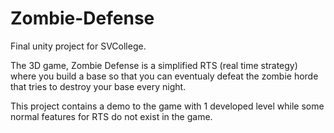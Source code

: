 # Zombie-Defense

Final unity project for SVCollege.

The 3D game, Zombie Defense is a simplified RTS (real time strategy) where you build a base so that you can eventualy defeat the zombie horde that tries to destroy your base every night.

This project contains a demo to the game with 1 developed level while some normal features for RTS do not exist in the game.
